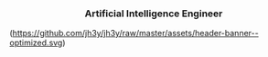 <h3 align="center">Artificial Intelligence Engineer</h3>

(https://github.com/jh3y/jh3y/raw/master/assets/header-banner--optimized.svg)
